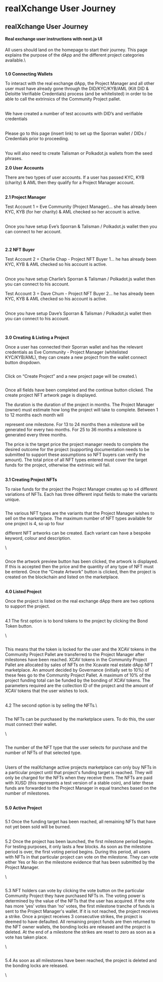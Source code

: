 # realXchange User Journey

## realXchange User Journey

#### Real exchange user instructions with next.js UI

All users should land on the homepage to start their journey. This page explains the purpose of the dApp and the different project categories available.\\

<figure><img src="https://lh7-us.googleusercontent.com/9_-p8ctGuDVDENVSVnapViNxqe2Bl8202lde6eOy66KvX6uDl0_WF1VHCe1OMVae8PIXNh6Km9s-dv8N8yW_omIt59yGTaZ2rBkBLFLDSxCx8kdzIk8oATeyZds2C9-c33ccZocSOxKeZKEArT-baQ" alt=""><figcaption></figcaption></figure>

**1.0 Connecting Wallets**

To interact with the real exchange dApp, the Project Manager and all other user must have already gone through the DID/KYC/KYB/AML (Kilt DID & Deloitte Verifiable Credentials) process (and be whitelisted) in order to be able to call the extrinsics of the Community Project pallet.

\
We have created a number of test accounts with DID’s and verifiable credentials

\
Please go to this page (insert link) to set up the Sporran wallet / DIDs / Credentials prior to proceeding.

\
You will also need to create Talisman or Polkadot.js wallets from the seed phrases.

**2.0 User Accounts**

There are two types of user accounts. If a user has passed KYC, KYB (charity) & AML then they qualify for a Project Manager account.

\
**2.1 Project Manager**

Test Account 1 = Eve Community (Project Manager)... she has already been KYC, KYB (for her charity) & AML checked so her account is active.

\
Once you have setup Eve’s Sporran & Talisman / Polkadot.js wallet then you can connect to her account.

<figure><img src="https://lh7-us.googleusercontent.com/je1zHnPoeElXnUjyAbWkm4zW8ivolwawGRqW1uQMoxXoUOH2M2gDzWI8YOFSOvdtuLm889_x1BTkJLAvs3ky4GL2W0VvQsy0PQG3YMDGO5d2Qj4OKKM2TloKSECt93KD0VHp-7srji1XFQV6lp9CjA" alt=""><figcaption></figcaption></figure>

<figure><img src="https://lh7-us.googleusercontent.com/g4guN5XayVYemuHEytaHgdwaLHS47E0sl67For-Dklh1pHRQimi9vSLGnNY5Jmfo4z2psAC_NSeg1SNEFf_gRxevNa1cL0o-6usI90mfgBqMMrZLkAXt2K9xi4NNv-CuX3hVNmBdTxUlCEZO1PnXKA" alt=""><figcaption></figcaption></figure>

**2.2 NFT Buyer**

Test Account 2 = Charlie Chap - Project NFT Buyer 1... he has already been KYC, KYB & AML checked so his account is active.

\
Once you have setup Charlie’s Sporran & Talisman / Polkadot.js wallet then you can connect to his account.

Test Account 3 = Dave Chum - Project NFT Buyer 2... he has already been KYC, KYB & AML checked so his account is active.

\
Once you have setup Dave’s Sporran & Talisman / Polkadot.js wallet then you can connect to his account.

<figure><img src="https://lh7-us.googleusercontent.com/g4guN5XayVYemuHEytaHgdwaLHS47E0sl67For-Dklh1pHRQimi9vSLGnNY5Jmfo4z2psAC_NSeg1SNEFf_gRxevNa1cL0o-6usI90mfgBqMMrZLkAXt2K9xi4NNv-CuX3hVNmBdTxUlCEZO1PnXKA" alt=""><figcaption></figcaption></figure>

\
**3.0 Creating & Listing a Project**

Once a user has connected their Sporran wallet and has the relevant credentials as Eve Community - Project Manager (whitelisted KYC/KYB/AML), they can create a new project from the wallet connect button dropdown.

<figure><img src="https://lh7-us.googleusercontent.com/lTrMx_6tZGsny3lyKmEZ2nAx4BR6s8fO5XlgNdlHyLyeEAblh21QR_H679z4vU9Zj4zQlrq_0fQ6OyfzjP29ByqQd_wILbEycLH9B7qR6y6yzz3DuS2F-XW9mkaZmL9nCIU7iAuen0Stmu-s9JsauQ" alt=""><figcaption></figcaption></figure>

Click on “Create Project” and a new project page will be created.\\

<figure><img src="https://lh7-us.googleusercontent.com/_D2oCVpRjLSVKzb2n_PZpSHX9QB8rxj_sIJf1M7PtZzWxKGhJUeuRnDQ_4CTNOazBA-ht3LU15dZzJ_xMNz7AunwL8pFMwuPwRALdRQD0movFJbQHW7g8hC_WR13PbjA_TGmC8SW9_oAClrdQjGVPg" alt=""><figcaption></figcaption></figure>

Once all fields have been completed and the continue button clicked. The create project NFT artwork page is displayed.

The duration is the duration of the project in months. The Project Manager (owner) must estimate how long the project will take to complete. Between 1 to 12 months each month will

represent one milestone. For 13 to 24 months then a milestone will be generated for every two months. For 25 to 36 months a milestone is generated every three months.

The price is the target price the project manager needs to complete the desired outcome for the project (supporting documentation needs to be submitted to support these assumptions so NFT buyers can verify the amount). The total price of all NFT types entered must cover the target funds for the project, otherwise the extrinsic will fail.

\
**3.1 Creating Project NFTs**

To raise funds for the project the Project Manager creates up to x4 different variations of NFTs. Each has three different input fields to make the variants unique.

<figure><img src="https://lh7-us.googleusercontent.com/Dz_H7-oV5pMGumpqyOIXGD3O4R2W7G7bHBsF6lVtWIS5zPquPhowBLCuYlUTRMyz9jFmceixS3IFB3EoZR7zULvqFZ0wk3jIMhaooKsOuvzsdxpFZcwLz75jbkWrUsLYSmSJgOSZBTs4TDZttY0etg" alt=""><figcaption></figcaption></figure>

The various NFT types are the variants that the Project Manager wishes to sell on the marketplace. The maximum number of NFT types available for one project is 4, so up to four

different NFT artworks can be created. Each variant can have a bespoke keyword, colour and description.

\\

<figure><img src="https://lh7-us.googleusercontent.com/HUQ8io8v-tiBzuRQWU2hZAT3uk7dMWyi_E2tIMmUmPZU8SkrUDCa1AoD-G1WxAFwHD3GLxmm7FZpN7TEGFKWtQg30Y19n_qeZvRTkLH-nHExlRWs9I3lhK1QXJIxVKMiZSW6uU9qnivm9rDO9y6tFA" alt=""><figcaption></figcaption></figure>

Once the artwork preview button has been clicked, the artwork is displayed. If this is accepted then the price and the quantity of any type of NFT must be entered. Once the “Create Artwork” button is clicked, then the project is created on the blockchain and listed on the marketplace.

\
**4.0 Listed Project**

Once the project is listed on the real exchange dApp there are two options to support the project.

\
4.1 The first option is to bond tokens to the project by clicking the Bond Token button.

\\

<figure><img src="https://lh7-us.googleusercontent.com/Dy3KJfZD372oksNFF31H-_vZ17280yIvGEjzVrZQT7JKVcnikYiU0ZOrfwbBdGcZpiVtWAlOOWwW-bKQzGBcsDxTeJB4J_nToTCcSRHuat5vpEnzZ9hQ27TNbgF1ZuZhwpBGrqeuYaJ31gE1gHYCRw" alt=""><figcaption></figcaption></figure>

This means that the token is locked for the user and the XCAV tokens in the Community Project Pallet are transferred to the Project Manager after milestones have been reached. XCAV tokens in the Community Project Pallet are allocated by sales of NFTs on the Xcavate real estate dApp NFT marketplace. An amount decided by Governance (initially set to 10%) of these fees go to the Community Project Pallet. A maximum of 10% of the project funding total can be funded by the bonding of XCAV tokens. The parameters required are the collection ID of the project and the amount of XCAV tokens that the user wishes to lock.

\
4.2 The second option is by selling the NFTs.\\

<figure><img src="https://lh7-us.googleusercontent.com/iMK37cM1Pa2RgF09b-_7Fb-DheVW9a1Bu1gyG4EJItzGGUKnHkwbse-QrMU8TKFxm5jk8ueUDWv82gqFNLuv8xryJJFYTVh3oCsG56ozri8QFBPn9HU0HbU3Je8MEwKDWMF0ej0NkX1sClLXfu-wPA" alt=""><figcaption></figcaption></figure>

The NFTs can be purchased by the marketplace users. To do this, the user must connect their wallet.

\\

<figure><img src="https://lh7-us.googleusercontent.com/Qop06ViugOGms4mKD7AWZZmeNVbtqJuSc0A_dDlTULfY8ypnSLJrfOjQR71ubXWfyaRH5BpkOCPg8izw968NsO9Tk0hqWiaWJoChH56iccue3Cb6D-44RW95YB4kyOf6Zfx0bUC8sWadv8SeRfoFdg" alt=""><figcaption></figcaption></figure>

The number of the NFT type that the user selects for purchase and the number of NFTs of that selected type.

\
Users of the realXchange active projects marketplace can only buy NFTs in a particular project until that project's funding target is reached. They will only be charged for the NFTs when they receive them. The NFTs are paid with XUSD (this represents a test version of a stable coin), and later these funds are forwarded to the Project Manager in equal tranches based on the number of milestones.

\
**5.0 Active Project**

<figure><img src="https://lh7-us.googleusercontent.com/kX29x2Ln0smNDjxkF-02bEUf7SSgGF6UTBWzaJE0tP0IQvBOKA3MeclNv4QyB4-FjZoGlp6evCsPVJIljEeuB3OoD2qPN7BQ_PYqa2-GPdciemnGHxbnn5PdXfhAyBSteXosdsyvlpOUCaeigeqwkA" alt=""><figcaption></figcaption></figure>

5.1 Once the funding target has been reached, all remaining NFTs that have not yet been sold will be burned.

\
5.2 Once the project has been launched, the first milestone period begins. For testing purposes, it only lasts a few blocks. As soon as the milestone period is over, the first voting period begins. During this period, all users with NFTs in that particular project can vote on the milestone. They can vote either Yes or No on the milestone evidence that has been submitted by the Project Manager.

\\

<figure><img src="https://lh7-us.googleusercontent.com/Q3RFDwbU0VHMSDl4p3h6ngyk9TZrFXuhqPjRVxi5SjNMpfA32JP6-ysgCODUKRPXCI0npm4R0EDyThoY-YMsZKLviGgWAEAOZ4UonTNcok5yRZgJd9SdMovuaHYE6PV7GNvOqgj94FclzQJ4i5PcWw" alt=""><figcaption></figcaption></figure>

5.3 NFT holders can vote by clicking the vote button on the particular Community Project they have purchased NFTs in. The voting power is determined by the value of the NFTs that the user has acquired. If the vote has more ‘yes’ votes than ‘no’ votes, the first milestone tranche of funds is sent to the Project Manager's wallet. If it is not reached, the project receives a strike. Once a project receives 3 consecutive strikes, the project is deemed to have defaulted. All remaining project funds are then returned to the NFT owner wallets, the bonding locks are released and the project is deleted. At the end of a milestone the strikes are reset to zero as soon as a vote has taken place.

\\

<figure><img src="https://lh7-us.googleusercontent.com/31VqNP4ScDDy82nr0_IEeCSs08lGgfcTfTDMGB2cz6d_VNFyiDxThATZA0kS18-pEg5xO5UPeTKQpM00b-5VetMKypF9JC06Bv3xmKhKOnLbtHvOShirgpLdhCGQkk9DCt_HKtbyG7X_ATc1BuTPkw" alt=""><figcaption></figcaption></figure>

5.4 As soon as all milestones have been reached, the project is deleted and the bonding locks are released.

\\
